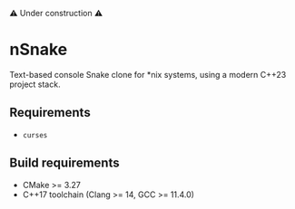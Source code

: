 ⚠️ Under construction ⚠️

# nSnake

Text-based console Snake clone for *nix systems, using a modern C++23 project stack.

## Requirements

- `curses`

## Build requirements

- CMake >= 3.27
- C++17 toolchain (Clang >= 14, GCC >= 11.4.0)
